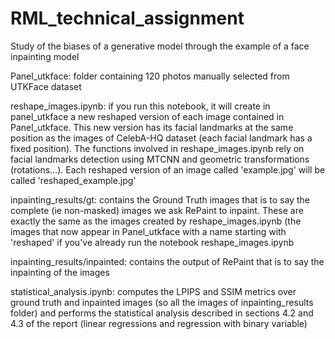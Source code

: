 # RML_technical_assignment
Study of the biases of a generative model through the example of a face inpainting model

Panel_utkface: folder containing 120 photos manually selected from UTKFace dataset

reshape_images.ipynb: if you run this notebook, it will create in panel_utkface a new reshaped version of each image contained in Panel_utkface. This new version has its facial landmarks at the same position as the images of CelebA-HQ dataset (each facial landmark has a fixed position). The functions involved in reshape_images.ipynb rely on facial landmarks detection using MTCNN and geometric transformations (rotations...). Each reshaped version of an image called 'example.jpg' will be called 'reshaped_example.jpg'

inpainting_results/gt: contains the Ground Truth images that is to say the complete (ie non-masked) images we ask RePaint to inpaint. These are exactly the same as the images created by reshape_images.ipynb (the images that now appear in Panel_utkface with a name starting with 'reshaped' if you've already run the notebook reshape_images.ipynb

inpainting_results/inpainted: contains the output of RePaint that is to say the inpainting of the images

statistical_analysis.ipynb: computes the LPIPS and SSIM metrics over ground truth and inpainted images (so all the images of inpainting_results folder) and performs the statistical analysis described in sections 4.2 and 4.3 of the report (linear regressions and regression with binary variable)
